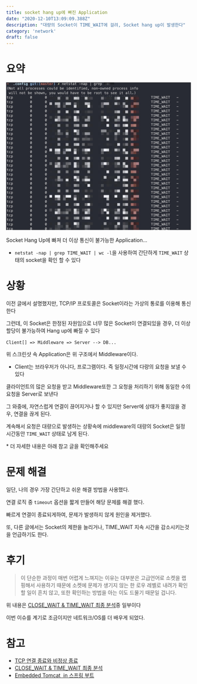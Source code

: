 ```yaml
---
title: socket hang up에 빠진 Application
date: "2020-12-10T13:09:09.388Z"
description: "대량의 Socket이 TIME_WAIT에 걸려, Socket hang up이 발생한다"
category: 'network'
draft: false
---
```


# 요약

![학대당하는 서버](./1.png) 

Socket Hang Up에 빠져 더 이상 통신이 불가능한 Application...

- `netstat -nap | grep TIME_WAIT | wc -l`을 사용하여 간단하게 `TIME_WAIT` 상태의 socket을 확인 할 수 있다
# 상황


이전 글에서 설명했지만, TCP/IP 프로토콜은 Socket이라는 가상의 통로를 이용해 통신한다

그런데, 이 Socket은 한정된 자원임으로 너무 많은 Socket이 연결되있을 경우, 더 이상 할당이 불가능하여 Hang up에 빠질 수 있다

```
Client[] => Middleware => Server --> DB...
```

위 스크린샷 속 Application은 위 구조에서 Middleware이다. 

- Client는 브라우저가 아니다, 프로그램이다. 즉 일정시간에 다량의 요청을 보낼 수 있다

클라이언트의 많은 요청을 받고 Middleware또한 그 요청을 처리하기 위해 동일한 수의 요청을 Server로 보낸다

그 와중에, 자연스럽게 연결이 끊어지거나 할 수 있지만 Server에 상태가 좋지않을 경우, 연결을 끊게 된다.

계속해서 요청은 대량으로 발생하는 상황속에 middleware의 대량의 Socket은 일정 시간동안 `TIME_WAIT` 상태로 남게 된다.

\* 더 자세한 내용은 아래 참고 글을 확인해주세요

# 문제 해결

일단, 나의 경우 가장 간단하고 쉬운 해결 방법을 사용했다.

연결 로직 중 `timeout` 옵션을 짧게 만들어 해당 문제를 해결 했다.

빠르게 연결이 종료되게하여, 문제가 발생하지 않게 원인을 제거했다.

또, 다른 글에서는 Socket의 제한을 늘리거나, TIME_WAIT 지속 시간을 감소시키는것을 언급하기도 한다.

# 후기

> 이 단순한 과정이 매번 어렵게 느껴지는 이유는 대부분은 고급언어로 소켓을 랩핑해서 사용하기 때문에 소켓에 문제가 생기지 않는 한 로우 레벨로 내려가 확인할 일이 흔치 않고, 또한 확인하는 방법을 아는 이도 드물기 때문일 겁니다.

위 내용은 [CLOSE_WAIT & TIME_WAIT 최종 분석](https://tech.kakao.com/2016/04/21/closewait-timewait/)중 일부이다

이번 이슈를 계기로 조금이지만 네트워크/OS를 더 배우게 되었다.

# 참고

- [TCP 연결 종료와 비정상 종료](https://hyeonstorage.tistory.com/287)
- [CLOSE_WAIT & TIME_WAIT 최종 분석](https://tech.kakao.com/2016/04/21/closewait-timewait/)
- [Embedded Tomcat  in 스프링 부트](https://brunch.co.kr/@springboot/98)

